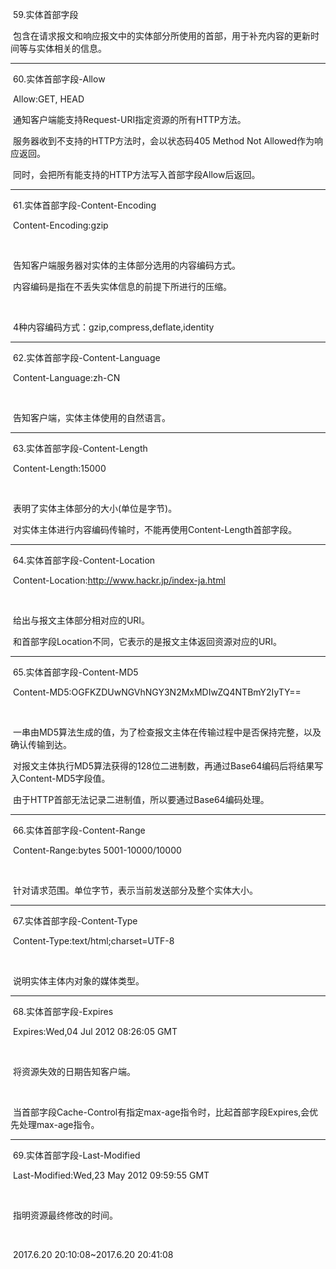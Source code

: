  59.实体首部字段

 包含在请求报文和响应报文中的实体部分所使用的首部，用于补充内容的更新时间等与实体相关的信息。

---

 60.实体首部字段-Allow

 Allow:GET, HEAD


 通知客户端能支持Request-URI指定资源的所有HTTP方法。

 服务器收到不支持的HTTP方法时，会以状态码405 Method Not Allowed作为响应返回。

 同时，会把所有能支持的HTTP方法写入首部字段Allow后返回。

---

 61.实体首部字段-Content-Encoding

 Content-Encoding:gzip

 

 告知客户端服务器对实体的主体部分选用的内容编码方式。

 内容编码是指在不丢失实体信息的前提下所进行的压缩。

 

 4种内容编码方式：gzip,compress,deflate,identity

---

 62.实体首部字段-Content-Language

 Content-Language:zh-CN

 

 告知客户端，实体主体使用的自然语言。

---

 63.实体首部字段-Content-Length

 Content-Length:15000

 

 表明了实体主体部分的大小(单位是字节)。

 对实体主体进行内容编码传输时，不能再使用Content-Length首部字段。

---

 64.实体首部字段-Content-Location

 Content-Location:http://www.hackr.jp/index-ja.html

 

 给出与报文主体部分相对应的URI。

 和首部字段Location不同，它表示的是报文主体返回资源对应的URI。

---

 65.实体首部字段-Content-MD5

 Content-MD5:OGFKZDUwNGVhNGY3N2MxMDIwZQ4NTBmY2IyTY==

 

 一串由MD5算法生成的值，为了检查报文主体在传输过程中是否保持完整，以及确认传输到达。

 对报文主体执行MD5算法获得的128位二进制数，再通过Base64编码后将结果写入Content-MD5字段值。

 由于HTTP首部无法记录二进制值，所以要通过Base64编码处理。

---

 66.实体首部字段-Content-Range

 Content-Range:bytes 5001-10000/10000

 

 针对请求范围。单位字节，表示当前发送部分及整个实体大小。

---

 67.实体首部字段-Content-Type

 Content-Type:text/html;charset=UTF-8

 

 说明实体主体内对象的媒体类型。

---

 68.实体首部字段-Expires

 Expires:Wed,04 Jul 2012 08:26:05 GMT

 

 将资源失效的日期告知客户端。

 

 当首部字段Cache-Control有指定max-age指令时，比起首部字段Expires,会优先处理max-age指令。

---

 69.实体首部字段-Last-Modified

 Last-Modified:Wed,23 May 2012 09:59:55 GMT

 

 指明资源最终修改的时间。

 

 2017.6.20 20:10:08~2017.6.20 20:41:08
